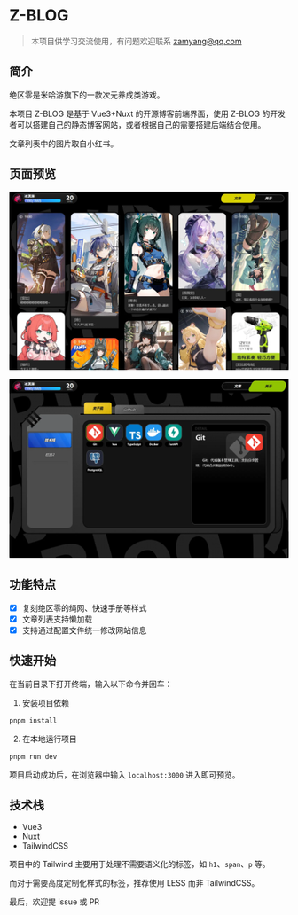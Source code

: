 # Z-BLOG

> 本项目供学习交流使用，有问题欢迎联系 zamyang@qq.com

## 简介

绝区零是米哈游旗下的一款次元养成类游戏。

本项目 Z-BLOG 是基于 Vue3+Nuxt 的开源博客前端界面，使用 Z-BLOG 的开发者可以搭建自己的静态博客网站，或者根据自己的需要搭建后端结合使用。

文章列表中的图片取自小红书。

## 页面预览

![](https://raw.githubusercontent.com/Yang-ZhiHang/z-blog/master/demo/文章.webp)

![](https://raw.githubusercontent.com/Yang-ZhiHang/z-blog/master/demo/关于.webp)

## 功能特点

- [x] 复刻绝区零的绳网、快速手册等样式
- [x] 文章列表支持懒加载
- [x] 支持通过配置文件统一修改网站信息

## 快速开始

在当前目录下打开终端，输入以下命令并回车：

1. 安装项目依赖

```bash
pnpm install
```

2. 在本地运行项目

```bash
pnpm run dev
```

项目启动成功后，在浏览器中输入 `localhost:3000` 进入即可预览。

## 技术栈

- Vue3
- Nuxt
- TailwindCSS

项目中的 Tailwind 主要用于处理不需要语义化的标签，如 `h1`、`span`、`p` 等。

而对于需要高度定制化样式的标签，推荐使用 LESS 而非 TailwindCSS。

最后，欢迎提 issue 或 PR